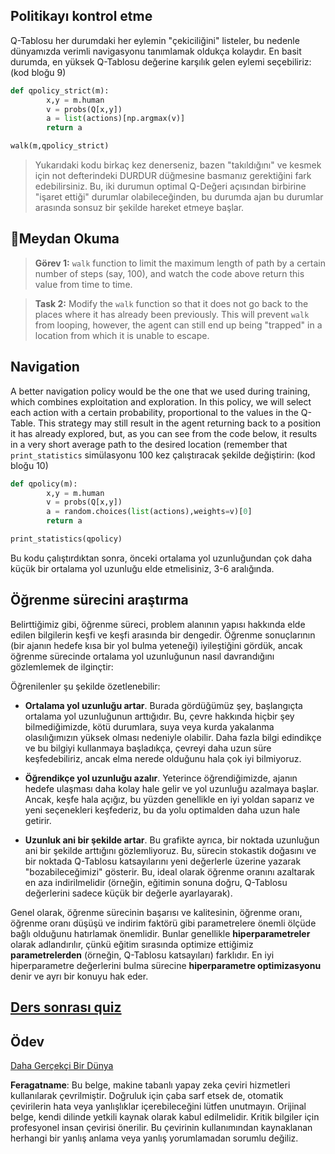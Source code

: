 ## Politikayı kontrol etme

Q-Tablosu her durumdaki her eylemin "çekiciliğini" listeler, bu nedenle dünyamızda verimli navigasyonu tanımlamak oldukça kolaydır. En basit durumda, en yüksek Q-Tablosu değerine karşılık gelen eylemi seçebiliriz: (kod bloğu 9)

```python
def qpolicy_strict(m):
        x,y = m.human
        v = probs(Q[x,y])
        a = list(actions)[np.argmax(v)]
        return a

walk(m,qpolicy_strict)
```

> Yukarıdaki kodu birkaç kez denerseniz, bazen "takıldığını" ve kesmek için not defterindeki DURDUR düğmesine basmanız gerektiğini fark edebilirsiniz. Bu, iki durumun optimal Q-Değeri açısından birbirine "işaret ettiği" durumlar olabileceğinden, bu durumda ajan bu durumlar arasında sonsuz bir şekilde hareket etmeye başlar.

## 🚀Meydan Okuma

> **Görev 1:** `walk` function to limit the maximum length of path by a certain number of steps (say, 100), and watch the code above return this value from time to time.

> **Task 2:** Modify the `walk` function so that it does not go back to the places where it has already been previously. This will prevent `walk` from looping, however, the agent can still end up being "trapped" in a location from which it is unable to escape.

## Navigation

A better navigation policy would be the one that we used during training, which combines exploitation and exploration. In this policy, we will select each action with a certain probability, proportional to the values in the Q-Table. This strategy may still result in the agent returning back to a position it has already explored, but, as you can see from the code below, it results in a very short average path to the desired location (remember that `print_statistics` simülasyonu 100 kez çalıştıracak şekilde değiştirin: (kod bloğu 10)

```python
def qpolicy(m):
        x,y = m.human
        v = probs(Q[x,y])
        a = random.choices(list(actions),weights=v)[0]
        return a

print_statistics(qpolicy)
```

Bu kodu çalıştırdıktan sonra, önceki ortalama yol uzunluğundan çok daha küçük bir ortalama yol uzunluğu elde etmelisiniz, 3-6 aralığında.

## Öğrenme sürecini araştırma

Belirttiğimiz gibi, öğrenme süreci, problem alanının yapısı hakkında elde edilen bilgilerin keşfi ve keşfi arasında bir dengedir. Öğrenme sonuçlarının (bir ajanın hedefe kısa bir yol bulma yeteneği) iyileştiğini gördük, ancak öğrenme sürecinde ortalama yol uzunluğunun nasıl davrandığını gözlemlemek de ilginçtir:

Öğrenilenler şu şekilde özetlenebilir:

- **Ortalama yol uzunluğu artar**. Burada gördüğümüz şey, başlangıçta ortalama yol uzunluğunun arttığıdır. Bu, çevre hakkında hiçbir şey bilmediğimizde, kötü durumlara, suya veya kurda yakalanma olasılığımızın yüksek olması nedeniyle olabilir. Daha fazla bilgi edindikçe ve bu bilgiyi kullanmaya başladıkça, çevreyi daha uzun süre keşfedebiliriz, ancak elma nerede olduğunu hala çok iyi bilmiyoruz.

- **Öğrendikçe yol uzunluğu azalır**. Yeterince öğrendiğimizde, ajanın hedefe ulaşması daha kolay hale gelir ve yol uzunluğu azalmaya başlar. Ancak, keşfe hala açığız, bu yüzden genellikle en iyi yoldan saparız ve yeni seçenekleri keşfederiz, bu da yolu optimalden daha uzun hale getirir.

- **Uzunluk ani bir şekilde artar**. Bu grafikte ayrıca, bir noktada uzunluğun ani bir şekilde arttığını gözlemliyoruz. Bu, sürecin stokastik doğasını ve bir noktada Q-Tablosu katsayılarını yeni değerlerle üzerine yazarak "bozabileceğimizi" gösterir. Bu, ideal olarak öğrenme oranını azaltarak en aza indirilmelidir (örneğin, eğitimin sonuna doğru, Q-Tablosu değerlerini sadece küçük bir değerle ayarlayarak).

Genel olarak, öğrenme sürecinin başarısı ve kalitesinin, öğrenme oranı, öğrenme oranı düşüşü ve indirim faktörü gibi parametrelere önemli ölçüde bağlı olduğunu hatırlamak önemlidir. Bunlar genellikle **hiperparametreler** olarak adlandırılır, çünkü eğitim sırasında optimize ettiğimiz **parametrelerden** (örneğin, Q-Tablosu katsayıları) farklıdır. En iyi hiperparametre değerlerini bulma sürecine **hiperparametre optimizasyonu** denir ve ayrı bir konuyu hak eder.

## [Ders sonrası quiz](https://gray-sand-07a10f403.1.azurestaticapps.net/quiz/46/)

## Ödev
[Daha Gerçekçi Bir Dünya](assignment.md)

**Feragatname**:
Bu belge, makine tabanlı yapay zeka çeviri hizmetleri kullanılarak çevrilmiştir. Doğruluk için çaba sarf etsek de, otomatik çevirilerin hata veya yanlışlıklar içerebileceğini lütfen unutmayın. Orijinal belge, kendi dilinde yetkili kaynak olarak kabul edilmelidir. Kritik bilgiler için profesyonel insan çevirisi önerilir. Bu çevirinin kullanımından kaynaklanan herhangi bir yanlış anlama veya yanlış yorumlamadan sorumlu değiliz.